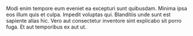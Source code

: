 Modi enim tempore eum eveniet ea excepturi sunt quibusdam. Minima ipsa eos illum quis et culpa. Impedit voluptas qui. Blanditiis unde sunt est sapiente alias hic. Vero aut consectetur inventore sint explicabo sit porro fuga. Et aut temporibus ex aut ut.